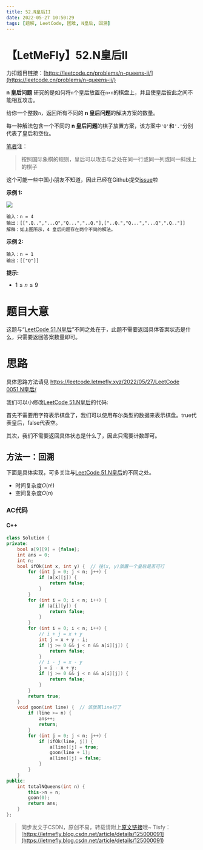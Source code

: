 ```yaml
---
title: 52.N皇后II
date: 2022-05-27 10:50:29
tags: [题解, LeetCode, 困难, N皇后, 回溯]
---
```


# 【LetMeFly】52.N皇后II

力扣题目链接：[https://leetcode.cn/problems/n-queens-ii/](https://leetcode.cn/problems/n-queens-ii/)

**n 皇后问题** 研究的是如何将```n```个皇后放置在```n×n```的棋盘上，并且使皇后彼此之间不能相互攻击。

给你一个整数```n```，返回所有不同的 **n 皇后问题**的解决方案的数量。

每一种解法包含一个不同的 **n 皇后问题**的棋子放置方案，该方案中```'Q'```和```'.'```分别代表了皇后和空位。

<a href="https://letmefly.xyz" title="LetMeFly">笔者</a>注：

> 按照国际象棋的规则，皇后可以攻击与之处在同一行或同一列或同一斜线上的棋子

这个可能一些中国小朋友不知道，因此已经在Github提交[issue](https://github.com/LeetCode-Feedback/LeetCode-Feedback/issues/7434)啦

**示例 1:**

<img src="https://assets.leetcode.com/uploads/2020/11/13/queens.jpg">

```
输入：n = 4
输出：[[".Q..","...Q","Q...","..Q."],["..Q.","Q...","...Q",".Q.."]]
解释：如上图所示，4 皇后问题存在两个不同的解法。
```

**示例 2:**

```
输入：n = 1
输出：[["Q"]]
```

**提示:**

+ $1\leq n\leq 9$

# 题目大意

这题与“[LeetCode 51.N皇后](https://leetcode.cn/problems/n-queens/)”不同之处在于，此题不需要返回具体答案状态是什么，只需要返回答案数量即可。

# 思路

具体思路方法请见 [https://leetcode.letmefly.xyz/2022/05/27/LeetCode 0051.N皇后/](https://leetcode.letmefly.xyz/2022/05/27/LeetCode%200051.N%E7%9A%87%E5%90%8E/)

我们可以小修改[LeetCode 51.N皇后](https://leetcode.letmefly.xyz/2022/05/27/LeetCode%200051.N%E7%9A%87%E5%90%8E/)的代码:

首先不需要用字符表示棋盘了，我们可以使用布尔类型的数据来表示棋盘。true代表皇后，false代表空。

其次，我们不需要返回具体状态是什么了，因此只需要计数即可。

## 方法一：回溯

下面是具体实现，可多关注与[LeetCode 51.N皇后](https://leetcode.letmefly.xyz/2022/05/27/LeetCode%200051.N%E7%9A%87%E5%90%8E/)的不同之处。

+ 时间复杂度$O(n!)$
+ 空间复杂度$O(n)$

### AC代码

#### C++

```cpp
class Solution {
private:
    bool a[9][9] = {false};
    int ans = 0;
    int n;
    bool ifOk(int x, int y) {  // 往(x, y)放置一个皇后是否可行
        for (int j = 0; j < n; j++) {
            if (a[x][j]) {
                return false;
            }
        }
        for (int i = 0; i < n; i++) {
            if (a[i][y]) {
                return false;
            }
        }
        for (int i = 0; i < n; i++) {
            // i + j = x + y
            int j = x + y - i;
            if (j >= 0 && j < n && a[i][j]) {
                return false;
            }
            // i - j = x - y
            j = i - x + y;
            if (j >= 0 && j < n && a[i][j]) {
                return false;
            }
        }
        return true;
    }
    void goon(int line) {  // 该放第line行了
        if (line >= n) {
            ans++;
            return;
        }
        for (int j = 0; j < n; j++) {
            if (ifOk(line, j)) {
                a[line][j] = true;
                goon(line + 1);
                a[line][j] = false;
            }
        }
    }
public:
    int totalNQueens(int n) {
        this->n = n;
        goon(0);
        return ans;
    }
};
```

> 同步发文于CSDN，原创不易，转载请附上[原文链接](https://leetcode.letmefly.xyz/2022/05/27/LeetCode%200051.N%E7%9A%87%E5%90%8E/)哦~
> Tisfy：[https://letmefly.blog.csdn.net/article/details/125000091](https://letmefly.blog.csdn.net/article/details/125000091)
